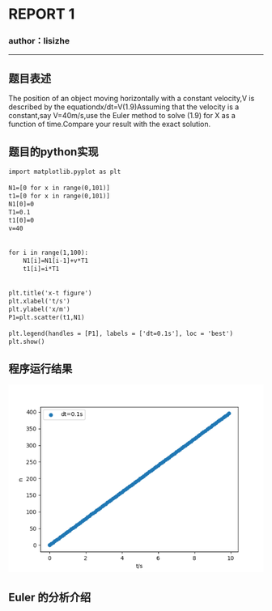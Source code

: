 # REPORT 1 
### author：lisizhe

***
## 题目表述
The position of an object moving horizontally with a constant velocity,V is described by the equationdx/dt=V(1.9)Assuming that the velocity is a constant,say V=40m/s,use the Euler method to solve (1.9) for X as a function of time.Compare your result with the exact solution.
## 题目的python实现
```
import matplotlib.pyplot as plt

N1=[0 for x in range(0,101)]
t1=[0 for x in range(0,101)]
N1[0]=0
T1=0.1
t1[0]=0
v=40


for i in range(1,100):
    N1[i]=N1[i-1]+v*T1
    t1[i]=i*T1


plt.title('x-t figure')
plt.xlabel('t/s')
plt.ylabel('x/m')
P1=plt.scatter(t1,N1)

plt.legend(handles = [P1], labels = ['dt=0.1s'], loc = 'best')
plt.show()
```


## 程序运行结果
![运行结果](https://github.com/lisizhe/computationalphysics_N2015301510086/blob/master/demo.png?raw=true)

## Euler 的分析介绍

